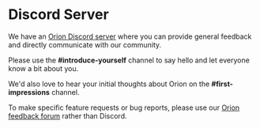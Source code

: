 # Discord Server

We have an [Orion Discord server](https://discord.com/invite/gKh5E6ys6D) where you can provide general feedback and directly communicate with our community.

Please use the **#introduce-yourself** channel to say hello and let everyone know a bit about you.

We'd also love to hear your initial thoughts about Orion on the **#first-impressions** channel.

To make specific feature requests or bug reports, please use our [Orion feedback forum](https://orionfeedback.org) rather than Discord.
